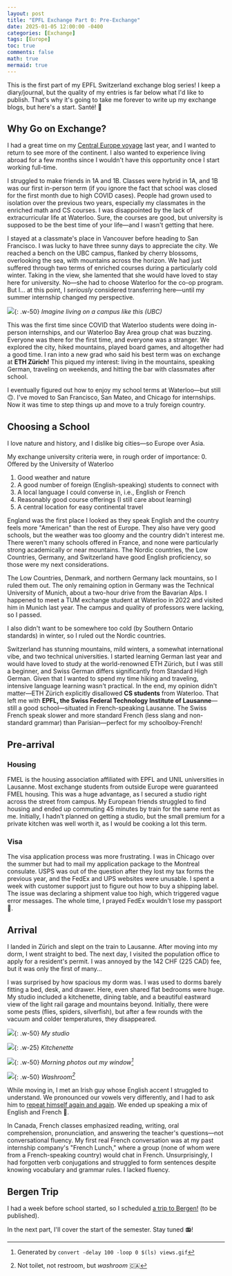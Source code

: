 ```yaml
---
layout: post
title: "EPFL Exchange Part 0: Pre-Exchange"
date: 2025-01-05 12:00:00 -0400
categories: [Exchange]
tags: [Europe]
toc: true
comments: false
math: true
mermaid: true
---
```


This is the first part of my EPFL Switzerland exchange blog series! I keep a diary/journal, but the quality of my entries is far below what I'd like to publish. That's why it's going to take me forever to write up my exchange blogs, but here's a start. Santé! 🥂

## Why Go on Exchange?
I had a great time on my [Central Europe voyage](https://ericpei.ca/posts/germany/) last year, and I wanted to return to see more of the continent. I also wanted to experience living abroad for a few months since I wouldn't have this opportunity once I start working full-time.

I struggled to make friends in 1A and 1B. Classes were hybrid in 1A, and 1B was our first in-person term (if you ignore the fact that school was closed for the first month due to high COVID cases). People had grown used to isolation over the previous two years, especially my classmates in the enriched math and CS courses. I was disappointed by the lack of extracurricular life at Waterloo. Sure, the courses are good, but university is supposed to be the best time of your life—and I wasn't getting that here.

I stayed at a classmate's place in Vancouver before heading to San Francisco. I was lucky to have three sunny days to appreciate the city. We reached a bench on the UBC campus, flanked by cherry blossoms, overlooking the sea, with mountains across the horizon. We had just suffered through two terms of enriched courses during a particularly cold winter. Taking in the view, she lamented that she would have loved to stay here for university. No—she had to choose Waterloo for the co-op program. But I... at this point, I *seriously* considered transferring here—until my summer internship changed my perspective.

![](/assets/img/content/epfl/ubc.jpg){: .w-50}
_Imagine living on a campus like this (UBC)_

This was the first time since COVID that Waterloo students were doing in-person internships, and our Waterloo Bay Area group chat was buzzing. Everyone was there for the first time, and everyone was a stranger. We explored the city, hiked mountains, played board games, and altogether had a good time. I ran into a new grad who said his best term was on exchange at **ETH Zürich!** This piqued my interest: living in the mountains, speaking German, traveling on weekends, and hitting the bar with classmates after school.

I eventually figured out how to enjoy my school terms at Waterloo—but still 🙃. I've moved to San Francisco, San Mateo, and Chicago for internships. Now it was time to step things up and move to a truly foreign country.

## Choosing a School
I love nature and history, and I dislike big cities—so Europe over Asia.

My exchange university criteria were, in rough order of importance:
0. Offered by the University of Waterloo
1. Good weather and nature
2. A good number of foreign (English-speaking) students to connect with
3. A local language I could converse in, i.e., English or French
4. Reasonably good course offerings (I still care about learning)
5. A central location for easy continental travel

England was the first place I looked as they speak English and the country feels more "American" than the rest of Europe. They also have very good schools, but the weather was too gloomy and the country didn't interest me. There weren't many schools offered in France, and none were particularly strong academically or near mountains. The Nordic countries, the Low Countries, Germany, and Switzerland have good English proficiency, so those were my next considerations.

The Low Countries, Denmark, and northern Germany lack mountains, so I ruled them out. The only remaining option in Germany was the Technical University of Munich, about a two-hour drive from the Bavarian Alps. I happened to meet a TUM exchange student at Waterloo in 2022 and visited him in Munich last year. The campus and quality of professors were lacking, so I passed.

I also didn't want to be somewhere too cold (by Southern Ontario standards) in winter, so I ruled out the Nordic countries.

Switzerland has stunning mountains, mild winters, a somewhat international vibe, and two technical universities. I started learning German last year and would have loved to study at the world-renowned ETH Zürich, but I was still a beginner, and Swiss German differs significantly from Standard High German. Given that I wanted to spend my time hiking and traveling, intensive language learning wasn't practical. In the end, my opinion didn't matter—ETH Zürich explicitly disallowed **CS students** from Waterloo. That left me with **EPFL, the Swiss Federal Technology Institute of Lausanne**—still a good school—situated in French-speaking Lausanne. The Swiss French speak slower and more standard French (less slang and non-standard grammar) than Parisian—perfect for my schoolboy-French!

## Pre-arrival
### Housing
FMEL is the housing association affiliated with EPFL and UNIL universities in Lausanne. Most exchange students from outside Europe were guaranteed FMEL housing. This was a huge advantage, as I secured a studio right across the street from campus. My European friends struggled to find housing and ended up commuting 45 minutes by train for the same rent as me. Initially, I hadn't planned on getting a studio, but the small premium for a private kitchen was well worth it, as I would be cooking a lot this term.

### Visa
The visa application process was more frustrating. I was in Chicago over the summer but had to mail my application package to the Montreal consulate. USPS was out of the question after they lost my tax forms the previous year, and the FedEx and UPS websites were unusable. I spent a week with customer support just to figure out how to buy a shipping label. The issue was declaring a shipment value too high, which triggered vague error messages. The whole time, I prayed FedEx wouldn't lose my passport 🙏.

## Arrival
I landed in Zürich and slept on the train to Lausanne. After moving into my dorm, I went straight to bed. The next day, I visited the population office to apply for a resident's permit. I was annoyed by the 142 CHF (225 CAD) fee, but it was only the first of many...

I was surprised by how spacious my dorm was. I was used to dorms barely fitting a bed, desk, and drawer. Here, even shared flat bedrooms were huge. My studio included a kitchenette, dining table, and a beautiful eastward view of the light rail garage and mountains beyond. Initially, there were some pests (flies, spiders, silverfish), but after a few rounds with the vacuum and colder temperatures, they disappeared.

![](/assets/img/content/epfl/bedroom.jpg){: .w-50}
_My studio_

![](/assets/img/content/epfl/kitchenette.jpg){: .w-25}
_Kitchenette_

![](/assets/img/content/epfl/views.gif){: .w-50}
_Morning photos out my window[^gif]_

![](/assets/img/content/epfl/washroom.jpg){: .w-50}
_Washroom[^washroom]_

While moving in, I met an Irish guy whose English accent I struggled to understand. We pronounced our vowels very differently, and I had to ask him to [repeat himself again and again](https://youtu.be/1jHfY0dDZxA?si=-s7nZWPtCp-YuW15). We ended up speaking a mix of English and French 🤣.

In Canada, French classes emphasized reading, writing, oral comprehension, pronunciation, and answering the teacher's questions—not conversational fluency. My first real French conversation was at my past internship company's "French Lunch," where a group (none of whom were from a French-speaking country) would chat in French. Unsurprisingly, I had forgotten verb conjugations and struggled to form sentences despite knowing vocabulary and grammar rules. I lacked fluency.

## Bergen Trip
I had a week before school started, so I scheduled [a trip to Bergen!](link) (to be published).

In the next part, I'll cover the start of the semester. Stay tuned 📻!

[^gif]: Generated by `convert -delay 100 -loop 0 $(ls) views.gif`
[^washroom]: Not toilet, not restroom, but *washroom* 🇨🇦
